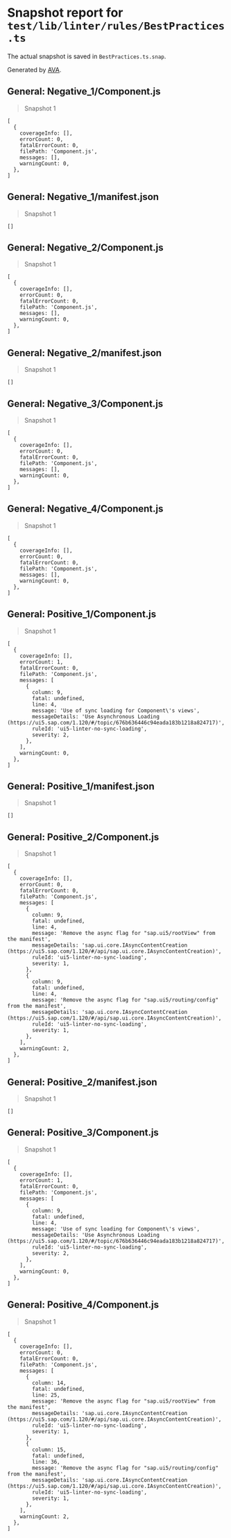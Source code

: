 # Snapshot report for `test/lib/linter/rules/BestPractices.ts`

The actual snapshot is saved in `BestPractices.ts.snap`.

Generated by [AVA](https://avajs.dev).

## General: Negative_1/Component.js

> Snapshot 1

    [
      {
        coverageInfo: [],
        errorCount: 0,
        fatalErrorCount: 0,
        filePath: 'Component.js',
        messages: [],
        warningCount: 0,
      },
    ]

## General: Negative_1/manifest.json

> Snapshot 1

    []

## General: Negative_2/Component.js

> Snapshot 1

    [
      {
        coverageInfo: [],
        errorCount: 0,
        fatalErrorCount: 0,
        filePath: 'Component.js',
        messages: [],
        warningCount: 0,
      },
    ]

## General: Negative_2/manifest.json

> Snapshot 1

    []

## General: Negative_3/Component.js

> Snapshot 1

    [
      {
        coverageInfo: [],
        errorCount: 0,
        fatalErrorCount: 0,
        filePath: 'Component.js',
        messages: [],
        warningCount: 0,
      },
    ]

## General: Negative_4/Component.js

> Snapshot 1

    [
      {
        coverageInfo: [],
        errorCount: 0,
        fatalErrorCount: 0,
        filePath: 'Component.js',
        messages: [],
        warningCount: 0,
      },
    ]

## General: Positive_1/Component.js

> Snapshot 1

    [
      {
        coverageInfo: [],
        errorCount: 1,
        fatalErrorCount: 0,
        filePath: 'Component.js',
        messages: [
          {
            column: 9,
            fatal: undefined,
            line: 4,
            message: 'Use of sync loading for Component\'s views',
            messageDetails: 'Use Asynchronous Loading (https://ui5.sap.com/1.120/#/topic/676b636446c94eada183b1218a824717)',
            ruleId: 'ui5-linter-no-sync-loading',
            severity: 2,
          },
        ],
        warningCount: 0,
      },
    ]

## General: Positive_1/manifest.json

> Snapshot 1

    []

## General: Positive_2/Component.js

> Snapshot 1

    [
      {
        coverageInfo: [],
        errorCount: 0,
        fatalErrorCount: 0,
        filePath: 'Component.js',
        messages: [
          {
            column: 9,
            fatal: undefined,
            line: 4,
            message: 'Remove the async flag for "sap.ui5/rootView" from the manifest',
            messageDetails: 'sap.ui.core.IAsyncContentCreation (https://ui5.sap.com/1.120/#/api/sap.ui.core.IAsyncContentCreation)',
            ruleId: 'ui5-linter-no-sync-loading',
            severity: 1,
          },
          {
            column: 9,
            fatal: undefined,
            line: 4,
            message: 'Remove the async flag for "sap.ui5/routing/config" from the manifest',
            messageDetails: 'sap.ui.core.IAsyncContentCreation (https://ui5.sap.com/1.120/#/api/sap.ui.core.IAsyncContentCreation)',
            ruleId: 'ui5-linter-no-sync-loading',
            severity: 1,
          },
        ],
        warningCount: 2,
      },
    ]

## General: Positive_2/manifest.json

> Snapshot 1

    []

## General: Positive_3/Component.js

> Snapshot 1

    [
      {
        coverageInfo: [],
        errorCount: 1,
        fatalErrorCount: 0,
        filePath: 'Component.js',
        messages: [
          {
            column: 9,
            fatal: undefined,
            line: 4,
            message: 'Use of sync loading for Component\'s views',
            messageDetails: 'Use Asynchronous Loading (https://ui5.sap.com/1.120/#/topic/676b636446c94eada183b1218a824717)',
            ruleId: 'ui5-linter-no-sync-loading',
            severity: 2,
          },
        ],
        warningCount: 0,
      },
    ]

## General: Positive_4/Component.js

> Snapshot 1

    [
      {
        coverageInfo: [],
        errorCount: 0,
        fatalErrorCount: 0,
        filePath: 'Component.js',
        messages: [
          {
            column: 14,
            fatal: undefined,
            line: 25,
            message: 'Remove the async flag for "sap.ui5/rootView" from the manifest',
            messageDetails: 'sap.ui.core.IAsyncContentCreation (https://ui5.sap.com/1.120/#/api/sap.ui.core.IAsyncContentCreation)',
            ruleId: 'ui5-linter-no-sync-loading',
            severity: 1,
          },
          {
            column: 15,
            fatal: undefined,
            line: 36,
            message: 'Remove the async flag for "sap.ui5/routing/config" from the manifest',
            messageDetails: 'sap.ui.core.IAsyncContentCreation (https://ui5.sap.com/1.120/#/api/sap.ui.core.IAsyncContentCreation)',
            ruleId: 'ui5-linter-no-sync-loading',
            severity: 1,
          },
        ],
        warningCount: 2,
      },
    ]
